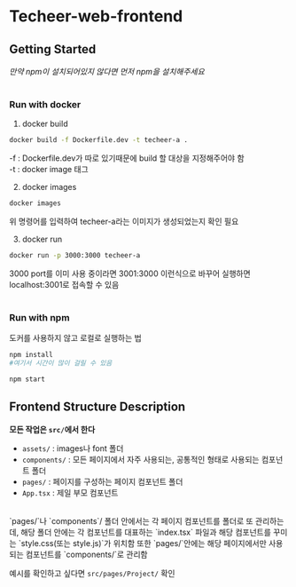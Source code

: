 # Techeer-web-frontend

## Getting Started

*만약 npm이 설치되어있지 않다면 먼저 npm을 설치해주세요*
<br/>
<br/>

### Run with docker

1. docker build

```bash
docker build -f Dockerfile.dev -t techeer-a .
```

-f : Dockerfile.dev가 따로 있기때문에 build 할 대상을 지정해주어야 함   
-t : docker image 태그   

2. docker images

```bash
docker images
```

위 명령어를 입력하여 techeer-a라는 이미지가 생성되었는지 확인 필요

3. docker run

```bash
docker run -p 3000:3000 techeer-a
```

3000 port를 이미 사용 중이라면 3001:3000 이런식으로 바꾸어 실행하면 localhost:3001로 접속할 수 있음
<br/>
<br/>
### Run with npm

도커를 사용하지 않고 로컬로 실행하는 법

```bash
npm install
#여기서 시간이 많이 걸릴 수 있음
```

```bash
npm start
```

## Frontend Structure Description
**모든 작업은 `src/`에서 한다**<br>
- `assets/` : images나 font 폴더
- `components/` : 모든 페이지에서 자주 사용되는, 공통적인 형태로 사용되는 컴포넌트 폴더
- `pages/` : 페이지를 구성하는 페이지 컴포넌트 폴더
- `App.tsx` : 제일 부모 컴포넌트
<br/>
`pages/`나 `components`/ 폴더 안에서는 각 페이지 컴포넌트를 폴더로 또 관리하는데, 해당 폴더 안에는 각 컴포넌트를 대표하는 `index.tsx` 파일과 해당 컴포넌트를 꾸미는 `style.css(또는 style.js)`가 위치함
또한 `pages/`안에는 해당 페이지에서만 사용되는 컴포넌트를 `components/`로 관리함
<br/>

예시를 확인하고 싶다면 `src/pages/Project/` 확인
